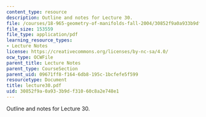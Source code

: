 ```yaml
---
content_type: resource
description: Outline and notes for Lecture 30.
file: /courses/18-965-geometry-of-manifolds-fall-2004/30852f9a0a933b9df31060c8a2e748e1_lecture30.pdf
file_size: 153559
file_type: application/pdf
learning_resource_types:
- Lecture Notes
license: https://creativecommons.org/licenses/by-nc-sa/4.0/
ocw_type: OCWFile
parent_title: Lecture Notes
parent_type: CourseSection
parent_uid: 09671ff8-f164-6db8-195c-1bcfefe5f599
resourcetype: Document
title: lecture30.pdf
uid: 30852f9a-0a93-3b9d-f310-60c8a2e748e1
---
```

Outline and notes for Lecture 30.